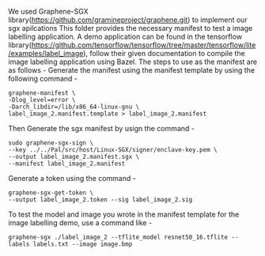 We used Graphene-SGX library(https://github.com/gramineproject/graphene.git) to implement our sgx apilcations
This folder provides the necessary manifest to test a image labelling application.
A demo application can be found in the tensorflow library(https://github.com/tensorflow/tensorflow/tree/master/tensorflow/lite/examples/label_image), 
follow their given documentation to compile the image labelling application using Bazel.
The steps to use as the manifest are as follows -
Generate the manifest using the manifest template by using the following command - 
```
graphene-manifest \
-Dlog_level=error \
-Darch_libdir=/lib/x86_64-linux-gnu \
label_image_2.manifest.template > label_image_2.manifest
```


Then Generate the sgx manifest by usign the command - 

```
sudo graphene-sgx-sign \
--key ../../Pal/src/host/Linux-SGX/signer/enclave-key.pem \
--output label_image_2.manifest.sgx \
--manifest label_image_2.manifest
```

Generate a token using the command - 
```
graphene-sgx-get-token \
--output label_image_2.token --sig label_image_2.sig
```
To test the model and image you wrote in the manifest template for the image labelling demo, use a command like -

```
graphene-sgx ./label_image_2 --tflite_model resnet50_16.tflite --labels labels.txt --image image.bmp
```
